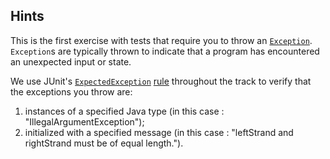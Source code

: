 ## Hints

This is the first exercise with tests that require you to throw an
[`Exception`](https://docs.oracle.com/javase/8/docs/api/java/lang/Exception.html). `Exception`s are typically thrown to
indicate that a program has encountered an unexpected input or state.

We use JUnit's [`ExpectedException`](http://junit.org/junit4/javadoc/4.12/org/junit/rules/ExpectedException.html)
[rule](https://github.com/junit-team/junit4/wiki/rules) throughout the track to verify that the exceptions you throw
are:

1. instances of a specified Java type (in this case : "IllegalArgumentException");
2. initialized with a specified message (in this case : "leftStrand and rightStrand must be of equal length.").
